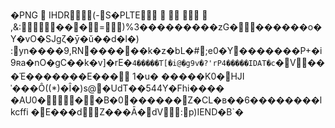 �PNG

   
IHDR         (-S   �PLTE
  
   
 
 ,&:��᱌�=)%3���������zG�������o�Y�vO�SJgζ�ȳ�ŭ��d�l�) :  yn����9,RN����͹��k�z�bL�#;e0�Y�������P+�i9ʀa�nO�gC��k�v]�rE�`4�����Tׄ[�i@�g9v�?'rP4����   �IDAT�c`�V���Έ�������E���
1�u�
�����K0�HJIˈ���Ô((\*)�Ȋ�)s@�UdT��544Y�Fhi���� �AU0���B�0������Z�CL�в��6��������lkcffi �E���dZ���Ā�d  V:p)    IEND�B`�
